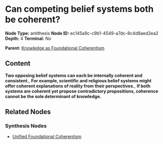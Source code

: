 # Can competing belief systems both be coherent?

**Node Type:** antithesis
**Node ID:** ec145a9c-c9b1-4549-a7dc-8c4d8aed2ea2
**Depth:** 4
**Terminal:** No

**Parent:** [Knowledge as Foundational Coherentism](knowledge-as-foundational-coherentism-synthesis-ea9ca626-3895-49a6-97c9-d025b68fff78.md)

## Content

**Two opposing belief systems can each be internally coherent and consistent.**, **For example, scientific and religious belief systems might offer coherent explanations of reality from their perspectives.**, **If both systems are coherent yet propose contradictory propositions, coherence cannot be the sole determinant of knowledge.**

## Related Nodes

### Synthesis Nodes

- [Unified Foundational Coherentism](unified-foundational-coherentism-synthesis-2ba5bb2a-9e56-407a-a3a8-00db4755e45c.md)

